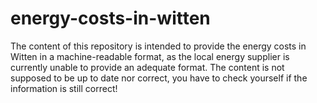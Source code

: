 # energy-costs-in-witten
The content of this repository is intended to provide the energy costs in Witten in a machine-readable format, as the local energy supplier is currently unable to provide an adequate format. The content is not supposed to be up to date nor correct, you have to check yourself if the information is still correct!
